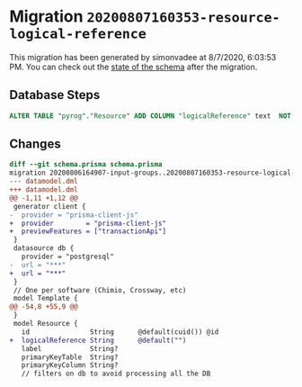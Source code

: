 # Migration `20200807160353-resource-logical-reference`

This migration has been generated by simonvadee at 8/7/2020, 6:03:53 PM.
You can check out the [state of the schema](./schema.prisma) after the migration.

## Database Steps

```sql
ALTER TABLE "pyrog"."Resource" ADD COLUMN "logicalReference" text  NOT NULL DEFAULT E'';
```

## Changes

```diff
diff --git schema.prisma schema.prisma
migration 20200806164907-input-groups..20200807160353-resource-logical-reference
--- datamodel.dml
+++ datamodel.dml
@@ -1,11 +1,12 @@
 generator client {
-  provider = "prisma-client-js"
+  provider        = "prisma-client-js"
+  previewFeatures = ["transactionApi"]
 }
 datasource db {
   provider = "postgresql"
-  url = "***"
+  url = "***"
 }
 // One per software (Chimio, Crossway, etc)
 model Template {
@@ -54,8 +55,9 @@
 }
 model Resource {
   id               String      @default(cuid()) @id
+  logicalReference String      @default("")
   label            String?
   primaryKeyTable  String?
   primaryKeyColumn String?
   // filters on db to avoid processing all the DB
```


